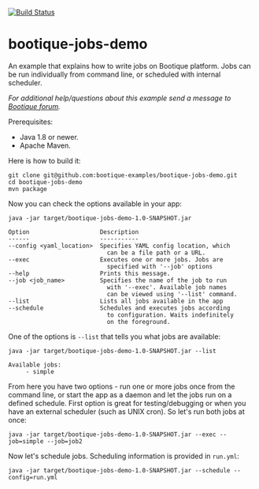 [![Build Status](https://travis-ci.org/bootique-examples/bootique-jobs-demo.svg)](https://travis-ci.org/bootique-examples/bootique-jobs-demo)

# bootique-jobs-demo

An example that explains how to write jobs on Bootique platform. Jobs can be run individually from command line, or scheduled with internal scheduler.

*For additional help/questions about this example send a message to
[Bootique forum](https://groups.google.com/forum/#!forum/bootique-user).*

Prerequisites:

* Java 1.8 or newer.
* Apache Maven.

Here is how to build it:

	git clone git@github.com:bootique-examples/bootique-jobs-demo.git
	cd bootique-jobs-demo
	mvn package

Now you can check the options available in your app:

	java -jar target/bootique-jobs-demo-1.0-SNAPSHOT.jar

	Option                    Description
    ------                    -----------
    --config <yaml_location>  Specifies YAML config location, which
                                can be a file path or a URL.
    --exec                    Executes one or more jobs. Jobs are
                                specified with '--job' options
    --help                    Prints this message.
    --job <job_name>          Specifies the name of the job to run
                                with '--exec'. Available job names
                                can be viewed using '--list' command.
    --list                    Lists all jobs available in the app
    --schedule                Schedules and executes jobs according
                                to configuration. Waits indefinitely
                                on the foreground.

One of the options is ```--list``` that tells you what jobs are available:

    java -jar target/bootique-jobs-demo-1.0-SNAPSHOT.jar --list

    Available jobs:
         - simple

From here you have two options - run one or more jobs once from the command line, or start the app as a daemon and let the jobs run on a defined schedule. First option is great for testing/debugging or when you have an external scheduler (such as UNIX cron). So let's run both jobs at once:

    java -jar target/bootique-jobs-demo-1.0-SNAPSHOT.jar --exec --job=simple --job=job2

Now let's schedule jobs. Scheduling information is provided in ```run.yml```:

    java -jar target/bootique-jobs-demo-1.0-SNAPSHOT.jar --schedule --config=run.yml
